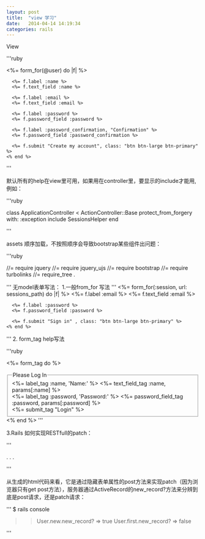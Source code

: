 ```yaml
---
layout: post
title:  "view 学习"
date:   2014-04-14 14:19:34
categories: rails
---
```

View

'''ruby

<%= form_for(@user) do |f| %>

      <%= f.label :name %>
      <%= f.text_field :name %>

      <%= f.label :email %>
      <%= f.text_field :email %>

      <%= f.label :password %>
      <%= f.password_field :password %>

      <%= f.label :password_confirmation, "Confirmation" %>
      <%= f.password_field :password_confirmation %>

      <%= f.submit "Create my account", class: "btn btn-large btn-primary" %>
    <% end %>

'''

默认所有的help在view里可用，如果用在controller里，要显示的include才能用,例如：

'''ruby

class ApplicationController < ActionController::Base
  protect_from_forgery with: :exception
  include SessionsHelper
end

'''

assets 顺序加载，不按照顺序会导致bootstrap某些组件出问题：

'''ruby

//= require jquery
//= require jquery_ujs
//= require bootstrap
//= require turbolinks
//= require_tree .

'''
无model表单写法：
1.一般from_for 写法
'''
<%= form_for(:session, url: sessions_path) do |f| %>
      <%= f.label :email %>
      <%= f.text_field :email %>

      <%= f.label :password %>
      <%= f.password_field :password %>

      <%= f.submit "Sign in" , class: "btn btn-large btn-primary" %>
    <% end %>
'''
2. form_tag help写法

'''ruby

  <%= form_tag do %>
    <fieldset>
      <legend>Please Log In</legend>
      <div>
        <%= label_tag :name, 'Name:' %>
        <%= text_field_tag :name, params[:name] %>
      </div>
      <div>
        <%= label_tag :password, 'Password:' %>
        <%= password_field_tag :password, params[:password] %>
      </div>
      <div>
        <%= submit_tag "Login" %>
      </div>
    </fieldset>
  <% end %>
'''

3.Rails 如何实现RESTfull的patch：

'''

<form action="/users/1" class="edit_user" id="edit_user_1" method="post">
  <input name="_method" type="hidden" value="patch" />
  .
  .
  .
</form>

'''

从生成的html代码来看，它是通过隐藏表单属性的post方法来实现patch（因为浏览器只有get post方法），服务器通过ActiveRecord的new_record?方法来分辨到底是post请求，还是patch请求：

'''
$ rails console
>> User.new.new_record?
=> true
>> User.first.new_record?
=> false

'''
